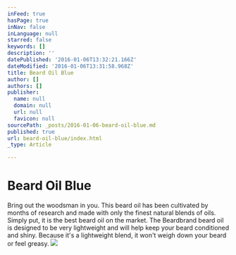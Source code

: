 ```yaml
---
inFeed: true
hasPage: true
inNav: false
inLanguage: null
starred: false
keywords: []
description: ''
datePublished: '2016-01-06T13:32:21.166Z'
dateModified: '2016-01-06T13:31:58.968Z'
title: Beard Oil Blue
author: []
authors: []
publisher:
  name: null
  domain: null
  url: null
  favicon: null
sourcePath: _posts/2016-01-06-beard-oil-blue.md
published: true
url: beard-oil-blue/index.html
_type: Article

---
```

# Beard Oil Blue

Bring out the woodsman in you. This beard oil has been cultivated by months of research and made with only the finest natural blends of oils. Simply put, it is the best beard oil on the market. The Beardbrand beard oil is designed to be very lightweight and will help keep your beard conditioned and shiny. Because it's a lightweight blend, it won't weigh down your beard or feel greasy.
![](https://the-grid-user-content.s3-us-west-2.amazonaws.com/e20169d6-fe95-426c-9592-88c86e39f907.png)